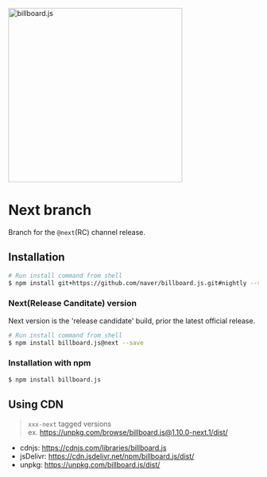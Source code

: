 <img src="https://naver.github.io/billboard.js/img/logo/billboard.js.svg" width="350" alt="billboard.js"><br>

# Next branch

Branch for the `@next`(RC) channel release.

## Installation
```sh
# Run install command from shell
$ npm install git+https://github.com/naver/billboard.js.git#nightly --save
```

### Next(Release Canditate) version

Next version is the 'release candidate' build, prior the latest official release.

```sh
# Run install command from shell
$ npm install billboard.js@next --save
```

### Installation with npm

```bash
$ npm install billboard.js
```

## Using CDN

>`xxx-next` tagged versions<br>
> ex. https://unpkg.com/browse/billboard.js@1.10.0-next.1/dist/

- cdnjs: https://cdnjs.com/libraries/billboard.js
- jsDelivr: https://cdn.jsdelivr.net/npm/billboard.js/dist/
- unpkg: https://unpkg.com/billboard.js/dist/
